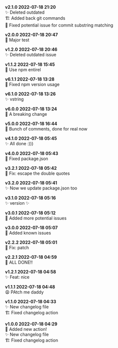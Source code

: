 **v2.1.0 2022-07-18 21:20**  
✨ Deleted outdated  
🏗 Added back git commands  
🐞 Fixed potential issue for commit substring matching  

**v2.0.0 2022-07-18 20:47**  
🚨 Major test  

**v1.2.0 2022-07-18 20:46**  
✨ Deleted outdated issue  

**v1.1.2 2022-07-18 15:45**  
🐞 Use npm entirel  

**v6.1.1 2022-07-18 13:28**  
🐞 Fixed npm version usage  

**v6.1.0 2022-07-18 13:26**  
✨ vstring  

**v6.0.0 2022-07-18 13:24**  
🚨 A breaking change  

**v5.0.0 2022-07-18 16:44**  
🚨 Bunch of comments, done for real now  

**v4.1.0 2022-07-18 05:45**  
✨ All done :)))  

**v4.0.0 2022-07-18 05:43**  
🚨 Fixed package.json  

**v3.2.1 2022-07-18 05:42**  
🐞 Fix: escape the double quotes  

**v3.2.0 2022-07-18 05:41**  
✨ Now we update package.json too  

**v3.1.0 2022-07-18 05:16**  
✨ version ✨  

**v3.0.1 2022-07-18 05:12**  
🤞 Added more potential issues  

**v3.0.0 2022-07-18 05:07**  
🚨 Added known issues  

**v2.2.2 2022-07-18 05:01**  
🐞 Fix: patch  

**v2.2.1 2022-07-18 04:59**  
🚨 ALL DONE!!  

**v1.2.1 2022-07-18 04:58**  
✨ Feat: nice  

**v1.1.1 2022-07-18 04:48**  
😩 PAtch me daddy  

**v1.1.0 2022-07-18 04:33**  
✨ New changelog file  
🏗 Fixed changelog action  

**v1.0.0 2022-07-18 04:29**  
🚨 Added new action!  
✨ New changelog file  
🏗 Fixed changelog action  
